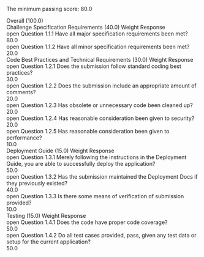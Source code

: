 The minimum passing score: 80.0

Overall   (100.0)<br>
Challenge Specification Requirements   (40.0)	Weight	Response<br>
open Question 1.1.1 Have all major specification requirements been met?<br>
80.0	<br>
open Question 1.1.2 Have all minor specification requirements been met?<br>
20.0	<br>
Code Best Practices and Technical Requirements   (30.0)	Weight	Response<br>
open Question 1.2.1 Does the submission follow standard coding best practices?<br>
30.0	<br>
open Question 1.2.2 Does the submission include an appropriate amount of comments?<br>
20.0	<br>
open Question 1.2.3 Has obsolete or unnecessary code been cleaned up?<br>
20.0	<br>
open Question 1.2.4 Has reasonable consideration been given to security?<br>
20.0	<br>
open Question 1.2.5 Has reasonable consideration been given to performance?<br>
10.0	<br>
Deployment Guide   (15.0)	Weight	Response<br>
open Question 1.3.1 Merely following the instructions in the Deployment Guide, you are able to successfully deploy the application?<br>
50.0	<br>
open Question 1.3.2 Has the submission maintained the Deployment Docs if they previously existed?<br>
40.0	<br>
open Question 1.3.3 Is there some means of verification of submission provided?<br>
10.0	<br>
Testing   (15.0)	Weight	Response<br>
open Question 1.4.1 Does the code have proper code coverage?<br>
50.0	<br>
open Question 1.4.2 Do all test cases provided, pass, given any test data or setup for the current application?<br>
50.0	<br>
